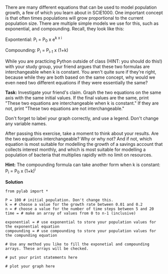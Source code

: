 

There are many different equations that can be used to model population growth, a few of which you learn about in SCIE1000. One important concept is that often times populations will grow proportional to the current population size. There are multiple simple models we use for this, such as exponential, and compounding. Recall, they look like this:

Expontential: P<sub>i</sub> = P<sub>0</sub> x e<sup>k x i</sup>

Compounding: P<sub>i</sub> = P<sub>i-1</sub> x (1+k)

While you are practicing Python outside of class (HINT: you should do this!) with your study group, your friend argues that these two formulas are interchangeable when k is constant. You aren't quite sure if they're right, because while they are both based on the same concept, why would we even need two different equations if they were essentially the same?

**Task:** Investigate your friend's claim. Graph the two equations on the same axis with the same initial values. If the final values are the same, print "These two equations are interchangeable when k is constant." If they are not, print "These two equations are not interchangeable."

Don't forget to label your graph correctly, and use a legend. Don't change any variable names.

After passing this exercise, take a moment to think about your results. Are the two equations interchangeable? Why or why not? And if not, which equation is most suitable for modelling the growth of a savings account that collects interest monthly, and which is most suitable for modelling a population of bacteria that multiplies rapidly with no limit on resources.

**Hint:** The compounding formula can take another form when k is constant: P<sub>i</sub> = P<sub>0</sub> x (1+k)<sup>i</sup>

**Solution**

````
from pylab import *

P = 100 # initial population. Don't change this.
k = # choose a value for the growth rate between 0.01 and 0.2
n = # choose a value for the number of time steps between 5 and 20
time = # make an array of values from 0 to n-1 (inclusive)

exponential = # use exponential to store your population values for the exponential equation
compounding = # use compounding to store your population values for the compunding equation

# Use any method you like to fill the exponetial and compounding arrays. These arrays will be checked. 

# put your print statements here

# plot your graph here

````
